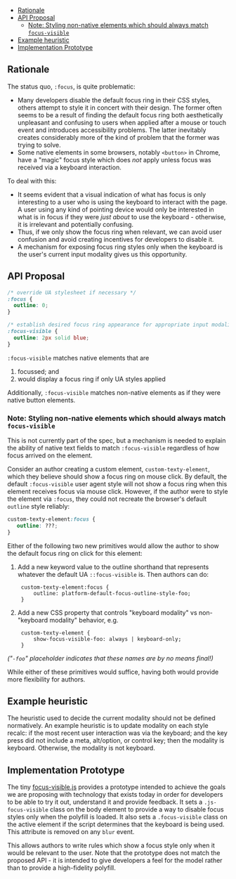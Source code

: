 - [Rationale](#rationale)
- [API Proposal](#api-proposal)
  * [Note: Styling non-native elements which should always match `focus-visible`](#note--styling-non-native-elements-which-should-always-match--focus-visible-)
- [Example heuristic](#example-heuristic)
- [Implementation Prototype](#implementation-prototype)

## Rationale

The status quo, `:focus`, is quite problematic:

- Many developers disable the default focus ring in their CSS styles,
  others attempt to style it in concert with their design.
  The former often seems to be a result of finding the default focus ring
  both aesthetically unpleasant and confusing to users
  when applied after a mouse or touch event and introduces accessibility problems.
  The latter inevitably creates considerably more of the kind of problem that the former was trying to solve.
- Some native elements in some browsers,
  notably `<button>` in Chrome,
  have a "magic" focus style which does _not_ apply
  unless focus was received via a keyboard interaction.

To deal with this:
- It seems evident that a visual indication of what has focus
  is only interesting to a user who is using the keyboard
  to interact with the page.
  A user using any kind of pointing device
  would only be interested in what is in focus
  if they were _just about_ to use the keyboard -
  otherwise, it is irrelevant and potentially confusing.
- Thus, if we only show the focus ring when relevant,
  we can avoid user confusion
  and avoid creating incentives for developers to disable it.
- A mechanism for exposing focus ring styles
  only when the keyboard is the user's current input modality
  gives us this opportunity.

## API Proposal

```css
/* override UA stylesheet if necessary */
:focus {
  outline: 0;
}

/* establish desired focus ring appearance for appropriate input modalities */
:focus-visible {
  outline: 2px solid blue;
}
```

`:focus-visible` matches native elements that are
1. focussed; and
2. would display a focus ring if only UA styles applied

Additionally, `:focus-visible` matches non-native elements as if they were
native button elements.

### Note: Styling non-native elements which should always match `focus-visible`


This is not currently part of the spec,
but a mechanism is needed to explain the ability of native text fields
to match `:focus-visible` regardless of how focus arrived on the element.

Consider an author creating a custom element, `custom-texty-element`,
which they believe should show a focus ring on mouse click.
By default, the default `:focus-visible` user agent style
will not show a focus ring when this element receives focus via mouse click.
However, if the author were to style the element via `:focus`,
they could not recreate the browser's default `outline` style reliably:

```css
custom-texty-element:focus {
   outline: ???;
}
```

Either of the following two new primitives would allow the author to
show the default focus ring on click for this element:

1. Add a new keyword value to the outline shorthand that represents whatever the default UA `::focus-visible` is. Then authors can do:

        custom-texty-element:focus {
            outline: platform-default-focus-outline-style-foo;
        }

2. Add a new CSS property that controls "keyboard modality" vs non-"keyboard modality" behavior, e.g.

        custom-texty-element {
            show-focus-visible-foo: always | keyboard-only;
        }

_("`-foo`" placeholder indicates that these names are by no means final!)_

While either of these primitives would suffice,
having both would provide more flexibility for authors.

## Example heuristic

The heuristic used to decide the current modality should not be defined
normatively. An example heuristic is to update modality on each style recalc: if
the most recent user interaction was via the keyboard; and the key press did not
include a meta, alt/option, or control key; then the modality is keyboard.
Otherwise, the modality is not keyboard.

## Implementation Prototype

The tiny
[focus-visible.js](https://www.npmjs.com/package/focus-visible)
provides a prototype intended to achieve the goals we are proposing
with technology that exists today
in order for developers to be able to try it out, understand it and provide feedback.
It sets a `.js-focus-visible` class on the body element
to provide a way to disable focus styles only when the polyfill is loaded.
It also sets a `.focus-visible` class on the active element
if the script determines that the keyboard is being used.
This attribute is removed on any `blur` event.

This allows authors to write rules
which show a focus style only when it would be relevant to the user.
Note that the prototype does not match the proposed API -
it is intended to give developers a feel for the model
rather than to provide a high-fidelity polyfill.
